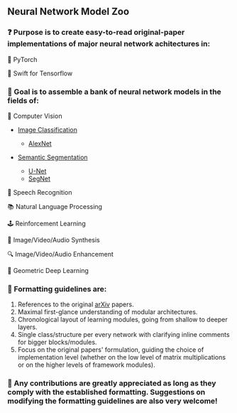 ## Neural Network Model Zoo

### :question: Purpose is to create easy-to-read original-paper implementations of major neural network achitectures in:

:dragon: PyTorch

:eagle: Swift for Tensorflow

### :dart: Goal is to assemble a bank of neural network models in the fields of:

:eyes: Computer Vision

- [Image Classification](https://github.com/geotrush/Neural-Network-Model-Zoo/blob/main/pytorch/computer_vision/image_classification)
  - [AlexNet](https://github.com/geotrush/Neural-Network-Model-Zoo/blob/main/pytorch/computer_vision/image_classification/alexnet.py)

- [Semantic Segmentation](https://github.com/geotrush/Neural-Network-Model-Zoo/tree/main/pytorch/computer_vision/semantic_segmentation)
  - [U-Net](https://github.com/geotrush/Neural-Network-Model-Zoo/blob/main/pytorch/computer_vision/semantic_segmentation/unet.py)
  - [SegNet](https://github.com/geotrush/Neural-Network-Model-Zoo/blob/main/pytorch/computer_vision/semantic_segmentation/segnet.py)

:speech_balloon: Speech Recognition

:books: Natural Language Processing

:joystick: Reinforcement Learning

:art: Image/Video/Audio Synthesis

:mag: Image/Video/Audio Enhancement

:dna: Geometric Deep Learning

### :straight_ruler: Formatting guidelines are:

1. References to the original [arXiv](https://arxiv.org/) papers.
2. Maximal first-glance understanding of modular architectures.
3. Chronological layout of learning modules, going from shallow to deeper layers.
4. Single class/structure per every network with clarifying inline comments for bigger blocks/modules.
5. Focus on the original papers' formulation, guiding the choice of implementation level (whether on the low level of matrix multiplications or on the higher levels of framework modules).

### :hugs: Any contributions are greatly appreciated as long as they comply with the established formatting. Suggestions on modifying the formatting guidelines are also very welcome!
